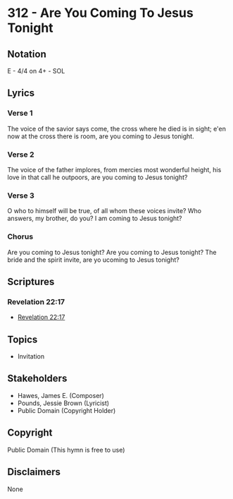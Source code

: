 # 312 - Are You Coming To Jesus Tonight

## Notation

E - 4/4 on 4+ - SOL

## Lyrics

### Verse 1

The voice of the savior says come, the cross where he died is in sight; e'en now at the cross there is room, are you coming to Jesus tonight.

### Verse 2

The voice of the father implores, from mercies most wonderful height, his love in that call he outpoors, are you coming to Jesus tonight?

### Verse 3

O who to himself will be true, of all whom these voices invite? Who answers, my brother, do you? I am coming to Jesus tonight?

### Chorus

Are you coming to Jesus tonight? Are you coming to Jesus tonight? The bride and the spirit invite, are yo ucoming to Jesus tonight?


## Scriptures

### Revelation 22:17

- [Revelation 22:17](https://www.biblegateway.com/passage/?search=Revelation%2022%3A17)


## Topics

- Invitation

## Stakeholders

- Hawes, James E. (Composer)
- Pounds, Jessie Brown (Lyricist)
- Public Domain (Copyright Holder)

## Copyright

Public Domain
(This hymn is free to use)

## Disclaimers

None

